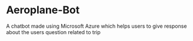 # Aeroplane-Bot
A chatbot made using Microsoft Azure which helps users to give response about  the users question related to trip
